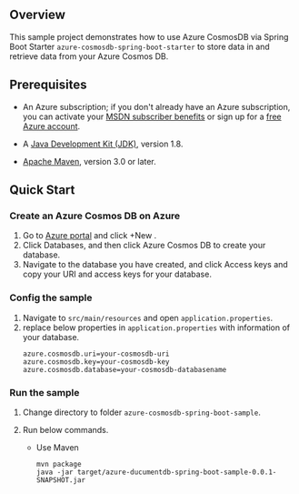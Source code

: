 ## Overview
This sample project demonstrates how to use Azure CosmosDB via Spring Boot Starter `azure-cosmosdb-spring-boot-starter` to store data in and retrieve data from your Azure Cosmos DB.

## Prerequisites

* An Azure subscription; if you don't already have an Azure subscription, you can activate your [MSDN subscriber benefits](https://azure.microsoft.com/en-us/pricing/member-offers/msdn-benefits-details/) or sign up for a [free Azure account](https://azure.microsoft.com/en-us/free/).

* A [Java Development Kit (JDK)](http://www.oracle.com/technetwork/java/javase/downloads/), version 1.8.

* [Apache Maven](http://maven.apache.org/), version 3.0 or later.

## Quick Start

### Create an Azure Cosmos DB on Azure

1. Go to [Azure portal](https://portal.azure.com/) and click +New .
2. Click Databases, and then click Azure Cosmos DB to create your database. 
3. Navigate to the database you have created, and click Access keys and copy your URI and access keys for your database.
                                                                                                                                  
### Config the sample

1. Navigate to `src/main/resources` and open `application.properties`.
2. replace below properties in `application.properties` with information of your database.
   ```properties
   azure.cosmosdb.uri=your-cosmosdb-uri
   azure.cosmosdb.key=your-cosmosdb-key
   azure.cosmosdb.database=your-cosmosdb-databasename
   ```

### Run the sample

1. Change directory to folder `azure-cosmosdb-spring-boot-sample`.
2. Run below commands. 
 
   - Use Maven 

     ```
     mvn package
     java -jar target/azure-ducumentdb-spring-boot-sample-0.0.1-SNAPSHOT.jar
     ```

  
